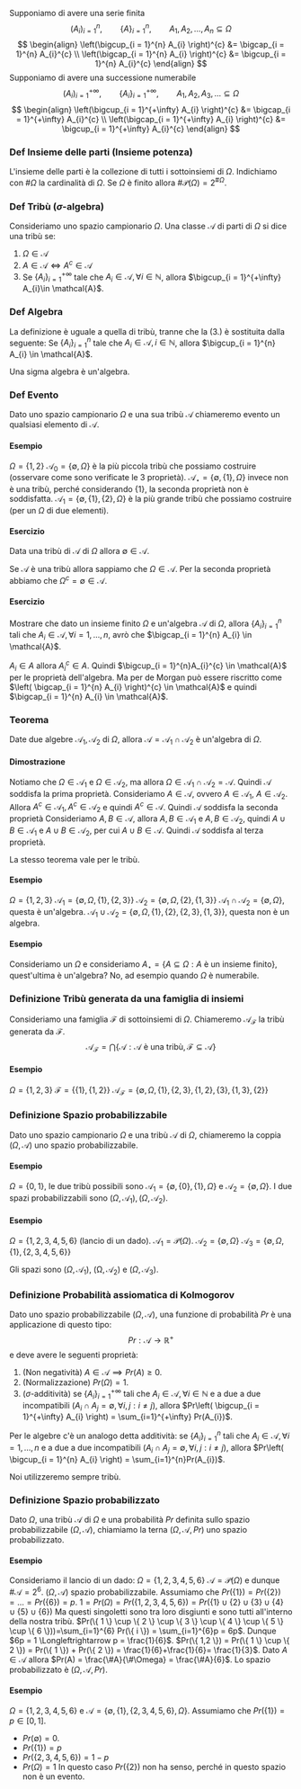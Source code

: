Supponiamo di avere una serie finita 
$$
(A_{i})^{n}_{i=1}, \qquad\{ A\}_{i=1}^{n} , \qquad A_{1},A_{2},\dots,A_{n} \subseteq \Omega
$$
$$
\begin{align}
\left(\bigcup_{i = 1}^{n} A_{i} \right)^{c} &= \bigcap_{i = 1}^{n} A_{i}^{c} \\
\left(\bigcap_{i = 1}^{n} A_{i} \right)^{c} &= \bigcup_{i = 1}^{n} A_{i}^{c}
\end{align}
$$
Supponiamo di avere una successione numerabile
$$
(A_{i})^{+\infty}_{i = 1}, \qquad  \{ A_{i} \}^{+\infty}_{i = 1}, \qquad A_{1},A_{2},A_{3},\dots \subseteq \Omega
$$
$$
\begin{align}
\left(\bigcup_{i = 1}^{+\infty} A_{i} \right)^{c} &= \bigcap_{i = 1}^{+\infty} A_{i}^{c} \\
\left(\bigcap_{i = 1}^{+\infty} A_{i} \right)^{c} &= \bigcup_{i = 1}^{+\infty} A_{i}^{c}
\end{align}
$$
### Def Insieme delle parti (Insieme potenza)
L'insieme delle parti è la collezione di tutti i sottoinsiemi di $\Omega$. Indichiamo con $\# \Omega$ la cardinalità di $\Omega$.
Se $\Omega$ è finito allora $\# \mathcal{P}(\Omega)=2^{\# \Omega}$.

### Def Tribù ($\sigma$-algebra)
Consideriamo uno spazio campionario $\Omega$.
Una classe $\mathcal{A}$ di parti di $\Omega$ si dice una tribù se:
1. $\Omega \in \mathcal{A}$
2. $A \in \mathcal{A} \Longleftrightarrow  A^{c}\in \mathcal{A}$
3. Se $\{ A_{i} \}_{i=1}^{+\infty}$ tale che $A_{i}\in \mathcal{A}, \forall i\in \mathbb{N}$, allora $\bigcup_{i = 1}^{+\infty} A_{i}\in \mathcal{A}$.

### Def Algebra
La definizione è uguale a quella di tribù, tranne che la (3.) è sostituita dalla seguente:
Se $\{A_{i}\}^{n}_{i = 1}$ tale che $A_{i} \in \mathcal{A}, i \in \mathbb{N}$, allora $\bigcup_{i = 1}^{n} A_{i} \in \mathcal{A}$.

Una sigma algebra è un'algebra.

### Def Evento
Dato uno spazio campionario $\Omega$ e una sua tribù $\mathcal{A}$ chiameremo evento un qualsiasi elemento di $\mathcal{A}$.

#### Esempio
$\Omega = \{ 1,2 \}$
$\mathcal{A_{0}} = \{ \emptyset, \Omega \}$ è la più piccola tribù che possiamo costruire (osservare come sono verificate le 3 proprietà).
$\mathcal{A_{\star}} = \{ \emptyset, \{ 1 \}, \Omega \}$ invece non è una tribù, perché considerando $\{ 1 \}$, la seconda proprietà non è soddisfatta.
$\mathcal{A}_{1} = \{ \emptyset, \{ 1 \}, \{ 2 \}, \Omega \}$ è la più grande tribù che possiamo costruire (per un $\Omega$ di due elementi).

#### Esercizio 
Data una tribù di $\mathcal{A}$ di $\Omega$ allora $\emptyset \in \mathcal{A}$.

Se $\mathcal{A}$ è una tribù allora sappiamo che $\Omega \in \mathcal{A}$. Per la seconda proprietà abbiamo che $\Omega^{c} = \emptyset \in \mathcal{A}$.

#### Esercizio
Mostrare che dato un insieme finito $\Omega$ e un'algebra $\mathcal{A}$ di $\Omega$, allora $\{ A_{i} \}^{n}_{i = 1}$ tali che $A_{i}\in \mathcal{A}, \forall i = 1,\dots,n$, avrò che $\bigcap_{i = 1}^{n} A_{i} \in \mathcal{A}$.

$A_{i} \in A$ allora $A_{i}^{c} \in A$. Quindi $\bigcup_{i = 1}^{n}A_{i}^{c} \in \mathcal{A}$ per le proprietà dell'algebra. Ma per de Morgan può essere riscritto come $\left(  \bigcap_{i = 1}^{n} A_{i} \right)^{c}  \in \mathcal{A}$ e quindi $\bigcap_{i = 1}^{n} A_{i} \in \mathcal{A}$.

### Teorema
Date due algebre $\mathcal{A}_{1}, \mathcal{A}_{2}$ di $\Omega$, allora $\mathcal{A} = \mathcal{A}_{1} \cap \mathcal{A}_{2}$ è un'algebra di $\Omega$.

#### Dimostrazione
Notiamo che $\Omega \in \mathcal{A_{1}}$ e $\Omega \in \mathcal{A}_{2}$, ma allora $\Omega \in \mathcal{A}_{1}\cap \mathcal{A}_{2} = \mathcal{A}$. Quindi $\mathcal{A}$ soddisfa la prima proprietà.
Consideriamo $A \in \mathcal{A}$, ovvero $A \in \mathcal{A}_{1}$, $A \in \mathcal{A_{2}}$. Allora $A^{c}\in \mathcal{A}_{1}, A^{c}\in \mathcal{A}_{2}$ e quindi $A^{c} \in \mathcal{A}$. Quindi $\mathcal{A}$ soddisfa la seconda proprietà
Consideriamo $A, B \in \mathcal{A}$, allora $A, B \in \mathcal{A}_{1}$ e $A, B \in \mathcal{A}_{2}$, quindi $A \cup B \in \mathcal{A}_{1}$ e $A \cup B \in \mathcal{A}_{2}$, per cui $A \cup B \in \mathcal{A}$. Quindi $\mathcal{A}$ soddisfa al terza proprietà.

La stesso teorema vale per le tribù.
#### Esempio
$\Omega = \{ 1, 2, 3 \}$
$\mathcal{A}_{1} = \{ \emptyset, \Omega, \{ 1 \}, \{ 2, 3 \} \}$
$\mathcal{A}_{2} = \{ \emptyset, \Omega, \{ 2 \}, \{ 1, 3 \} \}$
$\mathcal{A}_{1} \cap \mathcal{A}_{2} = \{ \emptyset, \Omega \}$, questa è un'algebra.
$\mathcal{A}_{1} \cup \mathcal{A}_{2} = \{ \emptyset, \Omega, \{ 1 \}, \{ 2 \}, \{ 2, 3 \}, \{ 1, 3 \} \}$, questa non è un algebra.
#### Esempio
Consideriamo un $\Omega$ e consideriamo $A_{\star} = \{ A \subseteq \Omega : A \text{ è un insieme finito} \}$, quest'ultima è un'algebra? No, ad esempio quando $\Omega$ è numerabile.

### Definizione Tribù generata da una famiglia di insiemi
Consideriamo una famiglia $\mathcal{F}$ di sottoinsiemi di $\Omega$. Chiameremo $\mathcal{A}_{\mathcal{F}}$ la tribù generata da $\mathcal{F}$.
$$
\mathcal{A}_{\mathcal{F}} = \bigcap \{ \mathcal{A} : \mathcal{A} \text{ è una tribù}, \mathcal{F} \subseteq \mathcal{A} \}
$$
#### Esempio
$\Omega = \{ 1,2,3 \}$
$\mathcal{F} = \{ \{ 1 \}, \{ 1,2 \} \}$
$\mathcal{A}_{\mathcal{F}} = \{ \emptyset, \Omega, \{ 1 \}, \{ 2,3 \}, \{ 1,2 \}, \{ 3 \}, \{ 1, 3 \}, \{ 2 \} \}$
### Definizione Spazio probabilizzabile
Dato uno spazio campionario $\Omega$ e una tribù $\mathcal{A}$ di $\Omega$, chiameremo la coppia $(\Omega, \mathcal{A})$ uno spazio probabilizzabile.
#### Esempio
$\Omega = \{ 0, 1 \}$, le due tribù possibili sono $\mathcal{A}_{1} = \{ \emptyset, \{ 0 \}, \{ 1 \}, \Omega \}$ e $\mathcal{A}_{2} = \{ \emptyset, \Omega \}$. I due spazi probabilizzabili sono $(\Omega, \mathcal{A}_{1}), (\Omega, \mathcal{A}_{2})$.
#### Esempio
$\Omega = \{ 1,2,3,4,5,6 \}$ (lancio di un dado).
$\mathcal{A}_{1} = \mathcal{P}(\Omega)$.
$\mathcal{A}_{2} = \{ \emptyset, \Omega \}$
$\mathcal{A}_{3}= \{ \emptyset, \Omega , \{ 1 \}, \{ 2,3,4,5,6 \} \}$

Gli spazi sono $(\Omega, \mathcal{A}_{1})$, $(\mathcal{\Omega, \mathcal{A}_{2}})$ e $(\Omega, \mathcal{A}_{3})$.
### Definizione Probabilità assiomatica di Kolmogorov
Dato uno spazio probabilizzabile $(\Omega, \mathcal{A})$, una funzione di probabilità $Pr$ è una applicazione di questo tipo:
$$
Pr : \mathcal{A} \rightarrow \mathbb{R}^{+}
$$
e deve avere le seguenti proprietà:
1. (Non negatività) $A \in \mathcal{A} \implies Pr(A) \geq 0$.
2. (Normalizzazione) $Pr(\Omega) = 1$.
3. ($\sigma$-additività) se $\{ A_{i} \}_{i = 1}^{+\infty}$ tali che $A_{i} \in \mathcal{A}, \forall i \in \mathbb{N}$ e a due a due incompatibili ($A_{i} \cap A_{j} = \emptyset, \forall i,j : i \neq j$), allora $Pr\left( \bigcup_{i = 1}^{+\infty} A_{i} \right) = \sum_{i=1}^{+\infty} Pr(A_{i})$.

Per le algebre c'è un analogo detta additività: se $\{ A_{i} \}_{i = 1}^{n}$ tali che $A_{i} \in \mathcal{A}, \forall i = 1,\dots,n$ e a due a due incompatibili ($A_{i} \cap A_{j} = \emptyset, \forall i,j: i \neq j$), allora $Pr\left( \bigcup_{i = 1}^{n} A_{i} \right) = \sum_{i=1}^{n}Pr(A_{i})$.

Noi utilizzeremo sempre tribù.
### Definizione Spazio probabilizzato
Dato $\Omega$, una tribù $\mathcal{A}$ di $\Omega$ e una probabilità $Pr$ definita sullo spazio probabilizzabile $(\Omega, \mathcal{A})$, chiamiamo la terna $(\Omega, \mathcal{A}, Pr)$ uno spazio probabilizzato.
#### Esempio
Consideriamo il lancio di un dado:
$\Omega = \{ 1,2,3,4,5,6 \}$
$\mathcal{A}=\mathcal{P}(\Omega)$ e dunque $\# \mathcal{A} = 2^{6}$.
$(\Omega, \mathcal{A})$ spazio probabilizzabile.
Assumiamo che $Pr(\{ 1 \}) = Pr(\{ 2 \}) = \dots = Pr(\{ 6 \}) = p$. 
$1 = Pr(\Omega) = Pr(\{ 1,2,3,4,5,6 \}) = Pr(\{ 1 \} \cup \{ 2 \} \cup \{ 3 \} \cup \{ 4 \} \cup \{ 5 \} \cup \{ 6 \})$
Ma questi singoletti sono tra loro disgiunti e sono tutti all'interno della nostra tribù.
$Pr(\{ 1 \} \cup \{ 2 \} \cup \{ 3 \} \cup \{ 4 \} \cup \{ 5 \} \cup \{ 6 \}))=\sum_{i=1}^{6} Pr(\{ i \}) = \sum_{i=1}^{6}p = 6p$.
Dunque $6p = 1 \Longleftrightarrow p = \frac{1}{6}$.
$Pr(\{ 1,2 \}) = Pr(\{ 1 \} \cup \{ 2 \}) = Pr(\{ 1 \}) + Pr(\{ 2 \}) = \frac{1}{6}+\frac{1}{6}= \frac{1}{3}$.
Dato $A \in \mathcal{A}$ allora $Pr(A) = \frac{\#A}{\#\Omega} = \frac{\#A}{6}$.
Lo spazio probabilizzato è $(\Omega, \mathcal{A}, Pr)$.
#### Esempio
$\Omega = \{ 1,2,3,4,5,6 \}$ e $\mathcal{A} = \{ \emptyset, \{ 1 \}, \{ 2,3,4,5,6 \}, \Omega \}$.
Assumiamo che $Pr(\{ 1 \}) = p \in [0,1]$.
- $Pr(\emptyset) = 0$.
- $Pr(\{ 1 \}) = p$
- $Pr(\{ 2,3,4,5,6 \}) = 1-p$
- $Pr(\Omega)=1$
In questo caso $Pr(\{ 2 \})$ non ha senso, perché in questo spazio non è un evento.
